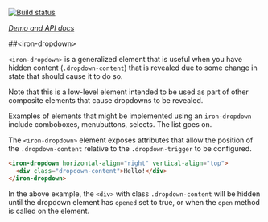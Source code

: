 <!---

This README is automatically generated from the comments in these files:
iron-dropdown.html

Edit those files, and our readme bot will duplicate them over here!
Edit this file, and the bot will squash your changes :)

The bot does some handling of markdown. Please file a bug if it does the wrong
thing! https://github.com/PolymerLabs/tedium/issues

-->

[![Build status](https://travis-ci.org/PolymerElements/iron-dropdown.svg?branch=master)](https://travis-ci.org/PolymerElements/iron-dropdown)

_[Demo and API docs](https://elements.polymer-project.org/elements/iron-dropdown)_

##&lt;iron-dropdown&gt;

`<iron-dropdown>` is a generalized element that is useful when you have hidden content (`.dropdown-content`) that is revealed due to some change in state that should cause it to do so.

Note that this is a low-level element intended to be used as part of other composite elements that cause dropdowns to be revealed.

Examples of elements that might be implemented using an `iron-dropdown` include comboboxes, menubuttons, selects. The list goes on.

The `<iron-dropdown>` element exposes attributes that allow the position of the `.dropdown-content` relative to the `.dropdown-trigger` to be configured.

```html
<iron-dropdown horizontal-align="right" vertical-align="top">
  <div class="dropdown-content">Hello!</div>
</iron-dropdown>
```

In the above example, the `<div>` with class `.dropdown-content` will be hidden until the dropdown element has `opened` set to true, or when the `open` method is called on the element.
